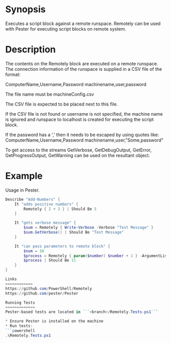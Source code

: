 ﻿﻿Synopsis
============
Executes a script block against a remote runspace. Remotely can be used with Pester for executing script blocks on remote system.

Description
======================
The contents on the Remotely block are executed on a remote runspace. The connection information of the runspace is supplied in a CSV file of the format:

ComputerName,Username,Password
machinename,user,password

The file name must be machineConfig.csv

The CSV file is expected to be placed next to this file. 

If the CSV file is not found or username is not specified, the machine name is ignored and runspace to localhost
is created for executing the script block.

If the password has a ',' then it needs to be escaped by using quotes like: 
ComputerName,Username,Password
machinename,user,"Some,password"

To get access to the streams GetVerbose, GetDebugOutput, GetError, GetProgressOutput,
GetWarning can be used on the resultant object.

Example
============
Usage in Pester.

```powershell
Describe "Add-Numbers" {
    It "adds positive numbers" {
        Remotely { 2 + 3 } | Should Be 5
    }

    It "gets verbose message" {
        $sum = Remotely { Write-Verbose -Verbose "Test Message" }
        $sum.GetVerbose() | Should Be "Test Message"
    }

    It "can pass parameters to remote block" {
        $num = 10
        $process = Remotely { param($number) $number + 1 } -ArgumentList $num
        $process | Should Be 11
    }
}

Links
============
https://github.com/PowerShell/Remotely
https://github.com/pester/Pester

Running Tests
=============
Pester-based tests are located in ```<branch>/Remotely.Tests.ps1```

* Ensure Pester is installed on the machine
* Run tests:
```powershell
.\Remotely.Tests.ps1
